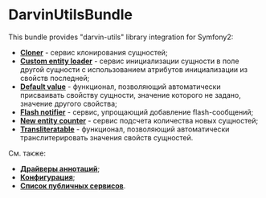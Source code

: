 # DarvinUtilsBundle
This bundle provides "darvin-utils" library integration for Symfony2:

- [**Cloner**](/Resources/doc/cloner.md) - сервис клонирования сущностей;
- [**Custom entity loader**](/Resources/doc/custom_entity_loader.md) - сервис инициализации сущности в поле другой
 сущности с использованием атрибутов инициализации из свойств последней;
- [**Default value**](/Resources/doc/default_value.md) - функционал, позволяющий автоматически присваивать свойству
 сущности, значение которого не задано, значение другого свойства;
- [**Flash notifier**](/Resources/doc/flash_notifier.md) - сервис, упрощающий добавление flash-сообщений;
- [**New entity counter**](/Resources/doc/new_entity_counter.md) - сервис подсчета количества новых сущностей;
- [**Transliteratable**](/Resources/doc/transliteratable.md) - функционал, позволяющий автоматически транслитерировать
 значения свойств сущностей.

См. также:

- [**Драйверы аннотаций**](/Resources/doc/annotation_drivers.md);
- [**Конфигурация**](/Resources/doc/configuration.md);
- [**Список публичных сервисов**](/Resources/doc/services.md).
